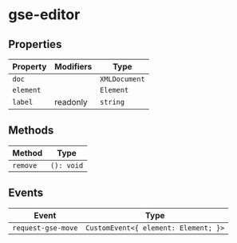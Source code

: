 # gse-editor

## Properties

| Property  | Modifiers | Type          |
|-----------|-----------|---------------|
| `doc`     |           | `XMLDocument` |
| `element` |           | `Element`     |
| `label`   | readonly  | `string`      |

## Methods

| Method   | Type       |
|----------|------------|
| `remove` | `(): void` |

## Events

| Event              | Type                                 |
|--------------------|--------------------------------------|
| `request-gse-move` | `CustomEvent<{ element: Element; }>` |
